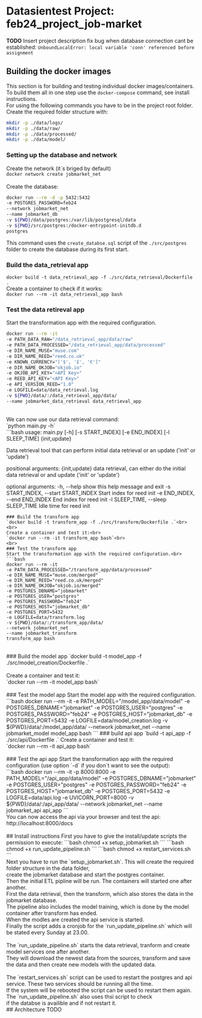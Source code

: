 # Datasientest Project: feb24_project_job-market

**TODO** Insert project description
fix bug when database connection cant be established:
`UnboundLocalError: local variable 'conn' referenced before assignment`<br>

## Building the docker images
This section is for building and testing individual docker images/containers.<br>
To build them all in one step use the `docker-compose` command, see install instructions.<br>
For using the following commands you have to be in the project root folder.<br>
Create the required folder structure with:<br>
```bash
mkdir -p ./data/logs/
mkdir -p ./data/raw/
mkdir -p ./data/processed/
mkdir -p ./data/model/
```
### Setting up the database and network
Create the network (it´s briged by default)<br>
`docker network create jobmarket_net`<br>
<br>
Create the database:<br>
```bash
docker run --rm -d -p 5432:5432 
-e POSTGRES_PASSWORD=feb24 
--network jobmarket_net 
--name jobmarket_db  
-v ${PWD}/data/postgres:/var/lib/postgresql/data 
-v ${PWD}/src/postgres:/docker-entrypoint-initdb.d
postgres
``` 
This command uses the `create_databse.sql` script of the `./src/postgres` folder to create the database during its first start.
<br>
### Build the data_retrieval app
`docker build -t data_retrieval_app -f ./src/data_retrieval/Dockerfile .`<br>
Create a container to check if it works:<br>
`docker run --rm -it data_retrieval_app bash`<br>
### Test the data retireval app
Start the transformation app with the required configuration.<br>
```bash
docker run --rm -it 
-e PATH_DATA_RAW="/data_retrieval_app/data/raw" 
-e PATH_DATA_PROCESSED="/data_retrieval_app/data/processed" 
-e DIR_NAME_MUSE="muse.com" 
-e DIR_NAME_REED="reed.co.uk" 
-e KNOWN_CURRENCY="['$', '£', '€']" 
-e DIR_NAME_OKJOB="okjob.io" 
-e OKJOB_API_KEY="<API Key>" 
-e REED_API_KEY="<API Key>" 
-e API_VERSION_REED="1.0" 
-e LOGFILE=data/data_retrieval.log 
-v ${PWD}/data/:/data_retrieval_app/data/ 
--name jobmarket_data_retrieval data_retrieval_app
```
<br>
We can now use our data retrieval command:<br>
`python main.py -h`<br>
```bash
usage: main.py [-h] [-s START_INDEX] [-e END_INDEX] [-l SLEEP_TIME] {init,update}

Data retrieval tool that can perform initial data retrieval or an update ('init' or 'update')

positional arguments:
  {init,update}         data retrieval, can either do the initial data retrieval or and update ('init' or 'update')

optional arguments:
  -h, --help            show this help message and exit
  -s START_INDEX, --start START_INDEX
                        Start index for reed init
  -e END_INDEX, --end END_INDEX
                        End index for reed init
  -l SLEEP_TIME, --sleep SLEEP_TIME
                        Idle time for reed init
```
### Build the transform app
`docker build -t transform_app -f ./src/transform/Dockerfile .`<br>
<br>
Create a container and test it:<br>
`docker run --rm -it transform_app bash`<br>
<br>
### Test the transform app
Start the transformation app with the required configuration.<br>
```bash
docker run --rm -it 
-e PATH_DATA_PROCESSED="/transform_app/data/processed" 
-e DIR_NAME_MUSE="muse.com/merged" 
-e DIR_NAME_REED="reed.co.uk/merged" 
-e DIR_NAME_OKJOB="okjob.io/merged" 
-e POSTGRES_DBNAME="jobmarket" 
-e POSTGRES_USER="postgres" 
-e POSTGRES_PASSWORD="feb24" 
-e POSTGRES_HOST="jobmarket_db" 
-e POSTGRES_PORT=5432 
-e LOGFILE=data/transform.log 
-v ${PWD}/data/:/transform_app/data/ 
--network jobmarket_net
--name jobmarket_transform
transform_app bash
``` 
<br>
### Build the model app
`docker build -t model_app -f ./src/model_creation/Dockerfile .`<br>
<br>
Create a container and test it:<br>
`docker run --rm -it model_app bash`<br>
<br>
### Test the model app
Start the model app with the required configuration.<br>
```bash
docker run --rm -it 
-e PATH_MODEL="/model_app/data/model" 
-e POSTGRES_DBNAME="jobmarket" 
-e POSTGRES_USER="postgres" 
-e POSTGRES_PASSWORD="feb24" 
-e POSTGRES_HOST="jobmarket_db" 
-e POSTGRES_PORT=5432 
-e LOGFILE=data/model_creation.log 
-v ${PWD}/data/:/model_app/data/ 
--network jobmarket_net
--name jobmarket_model
model_app bash
``` 
### build api app
`build -t api_app -f ./src/api/Dockerfile .`
Create a container and test it:<br>
`docker run --rm -it api_app bash`<br>
<br>
### Test the api app
Start the transformation app with the required configuration (use option `-d` if you don´t want to see the output):<br>
```bash
docker run --rm -it  -p 8000:8000 
-e PATH_MODEL="/api_app/data/model"  
-e POSTGRES_DBNAME="jobmarket"  
-e POSTGRES_USER="postgres"  
-e POSTGRES_PASSWORD="feb24"  
-e POSTGRES_HOST="jobmarket_db"  
-e POSTGRES_PORT=5432  
-e LOGFILE=data/api.log  
-e UVICORN_PORT=8000 
-v ${PWD}/data/:/api_app/data/  
--network jobmarket_net 
--name jobmarket_api api_app
``` 
<br>
You can now access the api via your browser and test the api:<br>
http://localhost:8000/docs <br>
<br>
## Install instructions
First you have to give the install/update scripts the permission to execute:
```bash
chmod +x  setup_jobmarket.sh
```
```bash
chmod +x  run_update_pipeline.sh
```
```bash
chmod +x  restart_services.sh
```
<br>
Next you have to run the `setup_jobmarket.sh`. This will create the required folder structure in the data folder,<br>
create the jobmarket database and start the postgres container.<br> 
Then the initial ETL pipline will be run. The containers will started one after another. <br>
First the data retrieval, then the transform, which also stores the data in the jobmarket database.<br>
The pipeline also includes the model training, which is done by the model container after transform has ended.<br>
When the modles are created the api service is started.<br>
Finally the script adds a cronjob for the `run_update_pipeline.sh` which will be stated every Sunday at 23.00.<br>
<br>
The `run_update_pipeline.sh` starts the data retrieval, tranform and create model services one after another.<br>
They will download the newest data from the sources, transform and save the data and then create new models with the updated data.<br>
<br>
The `restart_services.sh` script can be used to restart the postgres and api service. These two services should be running all the time.<br>
If the system will be rebooted the script can be used to restart them again. The `run_update_pipeline.sh` also uses thsi script to check<br>
if the databse is availible and if not restart it.<br>
## Architecture
TODO